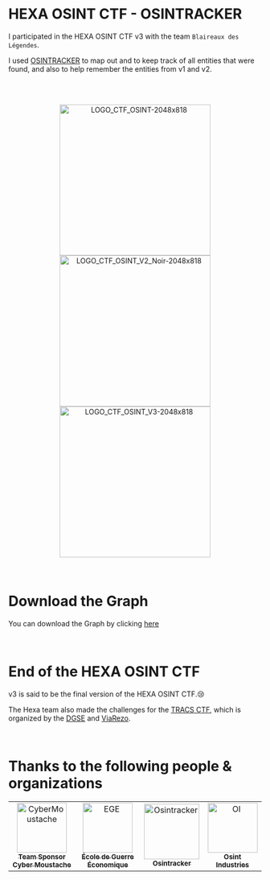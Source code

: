 # HEXA OSINT CTF - OSINTRACKER
I participated in the HEXA OSINT CTF v3 with the team ```Blaireaux des Légendes```.

I used [OSINTRACKER](https://www.osintracker.com) to map out and to keep track of all entities that were found, and also to help remember the entities from v1 and v2.

<br>

<br>



<p align="center">
  <img src="https://github.com/C3n7ral051nt4g3ncy/HEXA-OSINTRACKER/assets/104733166/8fc4b937-a368-46e4-8659-4054c38f2565" alt="LOGO_CTF_OSINT-2048x818" width="300"/>
  <img src="https://github.com/C3n7ral051nt4g3ncy/HEXA-OSINTRACKER/assets/104733166/2e45523e-98ee-4c29-bcee-11a2178985f7" alt="LOGO_CTF_OSINT_V2_Noir-2048x818" width="300"/>
  <img src="https://github.com/C3n7ral051nt4g3ncy/HEXA-OSINTRACKER/assets/104733166/7268405e-8a61-4168-81a9-aa0f6f549abb" alt="LOGO_CTF_OSINT_V3-2048x818" width="300"/>
</p>

<br>

# Download the Graph
You can download the Graph by clicking [here](https://github.com/C3n7ral051nt4g3ncy/HEXA-OSINTRACKER/blob/master/HEXA_GRAPH.png)

<br>

# End of the HEXA OSINT CTF
v3 is said to be the final version of the HEXA OSINT CTF.😢

The Hexa team also made the challenges for the [TRACS CTF](https://tracs.viarezo.fr), which is organized by the [DGSE](https://www.dgse.gouv.fr) and [ViaRezo](https://viarezo.fr).

<br>

# Thanks to the following people & organizations
<table>
<tr>
    <td align="center">
        <a href="https://www.linkedin.com/company/cyber-moustache">
            <img src="https://github.com/C3n7ral051nt4g3ncy/HEXA-OSINTRACKER/assets/104733166/07f4efe9-b2c8-4c64-ac2f-cc0944817b8c" width="99;" alt="CyberMoustache"/>
            <br />
            <sub><b>Team Sponsor Cyber Moustache</b></sub>
        </a>
    </td>
    <td align="center">
        <a href="https://www.ege.fr">
            <img src="https://github.com/C3n7ral051nt4g3ncy/HEXA-OSINTRACKER/assets/104733166/15d3220f-5aa2-45a3-b8c9-78535d9397a5" width="99;" alt="EGE"/>
            <br />
            <sub><b>École de Guerre Économique</b></sub>
        </a>
    <td align="center">
        <a href="https://www.osintracker.com">
            <img src="https://github.com/C3n7ral051nt4g3ncy/HEXA-OSINTRACKER/assets/104733166/21a63f8d-2a1e-405f-8340-71e3906f6b7f" width="110;" alt="Osintracker"/>
            <br />
            <sub><b>Osintracker</b></sub>
        </a>
    <td align="center">
        <a href="https://osint.industries">
            <img src="https://github.com/C3n7ral051nt4g3ncy/HEXA-OSINTRACKER/assets/104733166/8f3229d2-0f21-48c6-a849-968bdeabedfd" width="99;" alt="OI"/>
            <br />
            <sub><b>Osint Industries</b></sub>
        </a>
</table>


